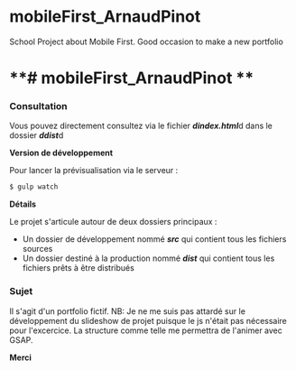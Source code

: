 # mobileFirst_ArnaudPinot
School Project about Mobile First. Good occasion to make a new portfolio


**# mobileFirst_ArnaudPinot **
=========

### Consultation

Vous pouvez directement consultez via le fichier ***dindex.html***d dans le dossier ***ddist***d


**Version de développement**


Pour lancer la prévisualisation via le serveur :

```sh
$ gulp watch
```

**Détails**

Le projet s'articule autour de deux dossiers principaux :
- Un dossier de développement nommé ***src*** qui contient tous les fichiers sources
- Un dossier destiné à la production nommé ***dist*** qui contient tous les fichiers prêts à être distribués


### Sujet

Il s'agit d'un portfolio fictif.
NB: Je ne me suis pas attardé sur le développement du slideshow de projet puisque le js n'était pas nécessaire pour l'excercice. La structure comme telle me permettra de l'animer avec GSAP.

**Merci**